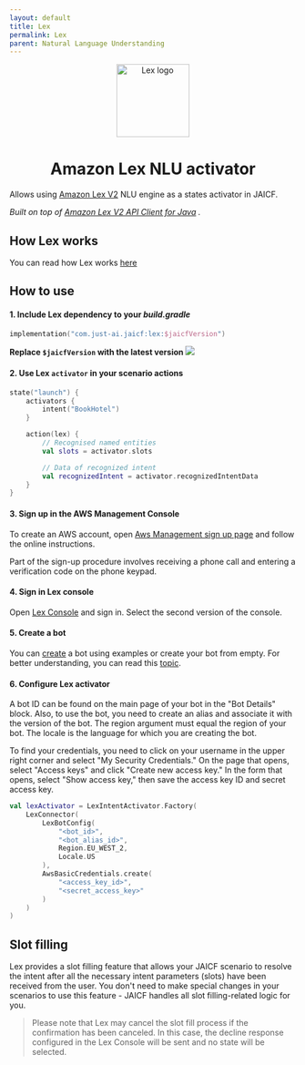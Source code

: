 ```yaml
---
layout: default
title: Lex
permalink: Lex
parent: Natural Language Understanding
---
```


<p style="text-align: center">
    <img src="/assets/images/nlu/lex.png" height="128" width="128" alt="Lex logo"/>
</p>

<h1 style="text-align: center">Amazon Lex NLU activator</h1>

Allows using [Amazon Lex V2](https://aws.amazon.com/lex/) NLU engine as a states activator in JAICF.

_Built on top of
[Amazon Lex V2 API Client for Java](https://docs.aws.amazon.com/AWSJavaSDK/latest/javadoc/com/amazonaws/services/lexruntimev2/AmazonLexRuntimeV2.html)
._

## How Lex works

You can read how Lex works [here](https://docs.aws.amazon.com/lex/latest/dg/how-it-works.html)

## How to use

#### 1. Include Lex dependency to your _build.gradle_

```kotlin
implementation("com.just-ai.jaicf:lex:$jaicfVersion")
```

**Replace `$jaicfVersion` with the latest
version ![](https://img.shields.io/github/v/release/just-ai/jaicf-kotlin?color=%23000&label=&style=flat-square)**

#### 2. Use Lex `activator` in your scenario actions

```kotlin
state("launch") {
    activators {
        intent("BookHotel")
    }

    action(lex) {
        // Recognised named entities
        val slots = activator.slots

        // Data of recognized intent 
        val recognizedIntent = activator.recognizedIntentData
    }
}
```

#### 3. Sign up in the AWS Management Console

To create an AWS account, open [Aws Management sign up page](https://portal.aws.amazon.com/billing/signup) and follow
the online instructions.

Part of the sign-up procedure involves receiving a phone call and entering a verification code on the phone keypad.

#### 4. Sign in Lex console

Open [Lex Console](https://console.aws.amazon.com/lexv2/home) and sign in. Select the second version of the console.

#### 5. Create a bot

You can [create](https://console.aws.amazon.com/lexv2/home#createBot) a bot using examples or create your bot from
empty. For better understanding, you can read this [topic](https://docs.aws.amazon.com/lex/latest/dg/gs-console.html).

#### 6. Configure Lex activator

A bot ID can be found on the main page of your bot in the "Bot Details" block. Also, to use the bot, you need to create
an alias and associate it with the version of the bot. The region argument must equal the region of your bot. The locale
is the language for which you are creating the bot.

To find your credentials, you need to click on your username in the upper right corner and select "My Security
Credentials."
On the page that opens, select "Access keys" and click "Create new access key."
In the form that opens, select "Show access key," then save the access key ID and secret access key.

```kotlin
val lexActivator = LexIntentActivator.Factory(
    LexConnector(
        LexBotConfig(
            "<bot_id>",
            "<bot_alias_id>",
            Region.EU_WEST_2,
            Locale.US
        ),
        AwsBasicCredentials.create(
            "<access_key_id>",
            "<secret_access_key>"
        )
    )
)
```

## Slot filling

Lex provides a slot filling feature that allows your JAICF scenario to resolve the intent after all the necessary intent
parameters (slots) have been received from the user. You don't need to make special changes in your scenarios to use
this feature - JAICF handles all slot filling-related logic for you.

> Please note that Lex may cancel the slot fill process if the confirmation has been canceled.
> In this case, the decline response configured in the Lex Console will be sent and no state will be selected.
